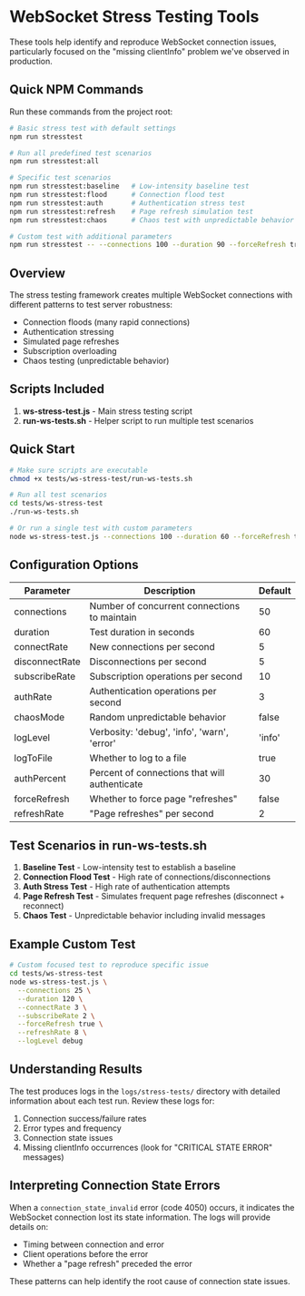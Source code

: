 # WebSocket Stress Testing Tools

These tools help identify and reproduce WebSocket connection issues, particularly focused on the "missing clientInfo" problem we've observed in production.

## Quick NPM Commands

Run these commands from the project root:

```bash
# Basic stress test with default settings
npm run stresstest

# Run all predefined test scenarios
npm run stresstest:all

# Specific test scenarios
npm run stresstest:baseline   # Low-intensity baseline test
npm run stresstest:flood      # Connection flood test
npm run stresstest:auth       # Authentication stress test
npm run stresstest:refresh    # Page refresh simulation test
npm run stresstest:chaos      # Chaos test with unpredictable behavior

# Custom test with additional parameters
npm run stresstest -- --connections 100 --duration 90 --forceRefresh true
```

## Overview

The stress testing framework creates multiple WebSocket connections with different patterns to test server robustness:
- Connection floods (many rapid connections)
- Authentication stressing
- Simulated page refreshes
- Subscription overloading
- Chaos testing (unpredictable behavior)

## Scripts Included

1. **ws-stress-test.js** - Main stress testing script
2. **run-ws-tests.sh** - Helper script to run multiple test scenarios

## Quick Start

```bash
# Make sure scripts are executable
chmod +x tests/ws-stress-test/run-ws-tests.sh

# Run all test scenarios
cd tests/ws-stress-test
./run-ws-tests.sh

# Or run a single test with custom parameters
node ws-stress-test.js --connections 100 --duration 60 --forceRefresh true
```

## Configuration Options

| Parameter       | Description                                       | Default |
|-----------------|---------------------------------------------------|---------|
| connections     | Number of concurrent connections to maintain      | 50      |
| duration        | Test duration in seconds                          | 60      |
| connectRate     | New connections per second                        | 5       |
| disconnectRate  | Disconnections per second                         | 5       |
| subscribeRate   | Subscription operations per second                | 10      |
| authRate        | Authentication operations per second              | 3       |
| chaosMode       | Random unpredictable behavior                     | false   |
| logLevel        | Verbosity: 'debug', 'info', 'warn', 'error'       | 'info'  |
| logToFile       | Whether to log to a file                          | true    |
| authPercent     | Percent of connections that will authenticate     | 30      |
| forceRefresh    | Whether to force page "refreshes"                 | false   |
| refreshRate     | "Page refreshes" per second                       | 2       |

## Test Scenarios in run-ws-tests.sh

1. **Baseline Test** - Low-intensity test to establish a baseline
2. **Connection Flood Test** - High rate of connections/disconnections
3. **Auth Stress Test** - High rate of authentication attempts
4. **Page Refresh Test** - Simulates frequent page refreshes (disconnect + reconnect)
5. **Chaos Test** - Unpredictable behavior including invalid messages

## Example Custom Test

```bash
# Custom focused test to reproduce specific issue
cd tests/ws-stress-test
node ws-stress-test.js \
  --connections 25 \
  --duration 120 \
  --connectRate 3 \
  --subscribeRate 2 \
  --forceRefresh true \
  --refreshRate 8 \
  --logLevel debug
```

## Understanding Results

The test produces logs in the `logs/stress-tests/` directory with detailed information about each test run. Review these logs for:

1. Connection success/failure rates
2. Error types and frequency
3. Connection state issues
4. Missing clientInfo occurrences (look for "CRITICAL STATE ERROR" messages)

## Interpreting Connection State Errors

When a `connection_state_invalid` error (code 4050) occurs, it indicates the WebSocket connection lost its state information. The logs will provide details on:

- Timing between connection and error
- Client operations before the error
- Whether a "page refresh" preceded the error

These patterns can help identify the root cause of connection state issues.
